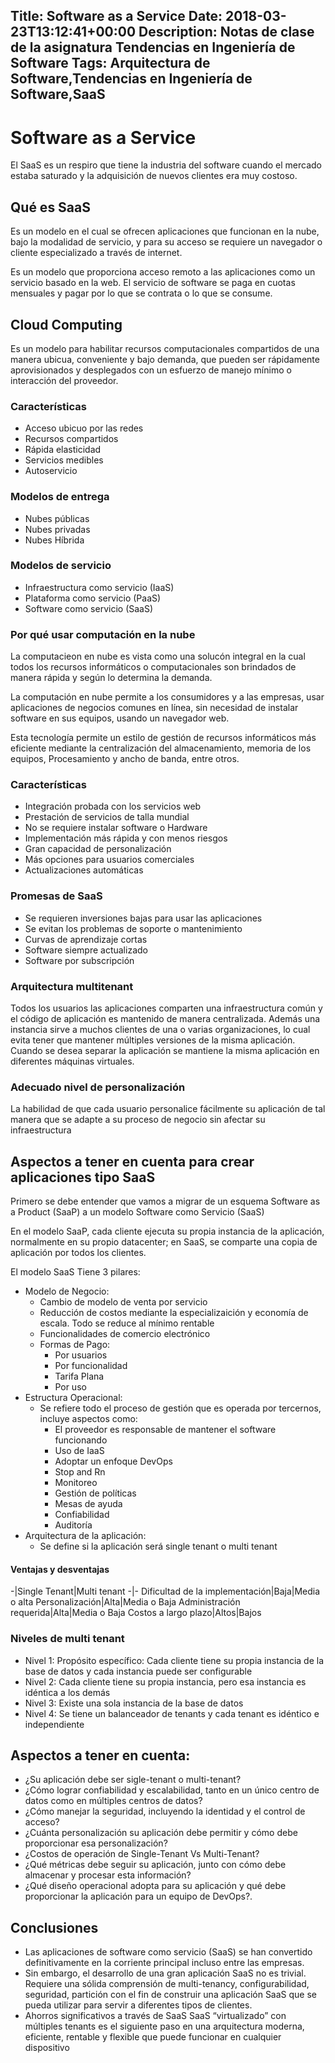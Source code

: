 Title: Software as a Service
Date: 2018-03-23T13:12:41+00:00
Description: Notas de clase de la asignatura Tendencias en Ingeniería de Software
Tags: Arquitectura de Software,Tendencias en Ingeniería de Software,SaaS
---
# Software as a Service

El SaaS es un respiro que tiene la industria del software cuando el mercado estaba saturado y la adquisición de nuevos clientes era muy costoso.

## Qué es SaaS
Es un modelo en el cual se ofrecen aplicaciones que funcionan en la nube, bajo la modalidad de servicio, y para su acceso se requiere un navegador o cliente especializado a través de internet.

Es un modelo que proporciona acceso remoto a las aplicaciones como un servicio basado en la web. El servicio de software se paga en cuotas mensuales y pagar por lo que se contrata o lo que se consume.

## Cloud Computing

Es un modelo para habilitar recursos computacionales compartidos de una manera ubicua, conveniente y bajo demanda, que pueden ser rápidamente aprovisionados y desplegados con un esfuerzo de manejo mínimo o interacción del proveedor.

### Características

* Acceso ubicuo por las redes
* Recursos compartidos
* Rápida elasticidad
* Servicios medibles
* Autoservicio

### Modelos de entrega
* Nubes públicas
* Nubes privadas
* Nubes Híbrida

### Modelos de servicio

* Infraestructura como servicio (IaaS)
* Plataforma como servicio (PaaS)
* Software como servicio (SaaS)

### Por qué usar computación en la nube

La computacieon en nube es vista como una solucón integral en la cual todos los recursos informáticos o computacionales son brindados de manera rápida y según lo determina la demanda.

La computación en nube permite a los consumidores y a las empresas, usar aplicaciones de negocios comunes en línea, sin necesidad de instalar software en sus equipos, usando un navegador web.

Esta tecnología permite un estilo de gestión de recursos informáticos más eficiente mediante la centralización del almacenamiento, memoria de los equipos, Procesamiento y ancho de banda, entre otros.


### Características

* Integración probada con los servicios web
* Prestación de servicios de talla mundial
* No se requiere instalar software o Hardware
* Implementación más rápida y con menos riesgos
* Gran capacidad de personalización
* Más opciones para usuarios comerciales
* Actualizaciones automáticas

### Promesas de SaaS

* Se requieren inversiones bajas para usar las aplicaciones
* Se evitan los problemas de soporte o mantenimiento
* Curvas de aprendizaje cortas
* Software siempre actualizado
* Software por subscripción


### Arquitectura multitenant

Todos los usuarios las aplicaciones comparten una infraestructura común y el código de aplicación es mantenido de manera centralizada. Además una instancia sirve a muchos clientes de una o varias organizaciones, lo cual evita tener que mantener múltiples versiones de la misma aplicación. Cuando se desea separar la aplicación se mantiene la misma aplicación en diferentes máquinas virtuales.

### Adecuado nivel de personalización

La habilidad de que cada usuario personalice fácilmente su aplicación de tal manera que se adapte a su proceso de negocio sin afectar su infraestructura

## Aspectos a tener en cuenta para crear aplicaciones tipo SaaS

Primero se debe entender que vamos a migrar de un esquema Software as a Product (SaaP) a un modelo Software como Servicio (SaaS)

En el modelo SaaP, cada cliente ejecuta su propia instancia de la aplicación, normalmente en su propio datacenter; en SaaS, se comparte una copia de aplicación por todos los clientes.

El modelo SaaS Tiene 3 pilares:

* Modelo de Negocio: 
    * Cambio de modelo de venta por servicio
    * Reducción de costos mediante la especializaición y economía de escala. Todo se reduce al mínimo rentable
    * Funcionalidades de comercio electrónico
    * Formas de Pago:
        * Por usuarios
        * Por funcionalidad
        * Tarifa Plana
        * Por uso
* Estructura Operacional:
    * Se refiere todo el proceso de gestión que es operada por tercernos, incluye aspectos como:
        * El proveedor es responsable de mantener el software funcionando
        * Uso de IaaS
        * Adoptar un enfoque DevOps
        * Stop and Rn
        * Monitoreo
        * Gestión de políticas
        * Mesas de ayuda
        * Confiabilidad
        * Auditoría
* Arquitectura de la aplicación:
    * Se define si la aplicación será single tenant o multi tenant

#### Ventajas y desventajas

-|Single Tenant|Multi tenant
-|-
Dificultad de la implementación|Baja|Media o alta
Personalización|Alta|Media o Baja
Administración requerida|Alta|Media o Baja
Costos a largo plazo|Altos|Bajos

### Niveles de multi tenant

* Nivel 1: Propósito específico: Cada cliente tiene su propia instancia de la base de datos y cada instancia puede ser configurable
* Nivel 2: Cada cliente tiene su propia instancia, pero esa instancia es idéntica a los demás
* Nivel 3: Existe una sola instancia de la base de datos
* Nivel 4: Se tiene un balanceador de tenants y cada tenant es idéntico e independiente

## Aspectos a tener en cuenta:

* ¿Su aplicación debe ser sigle-tenant o multi-tenant? 
* ¿Cómo lograr confiabilidad y escalabilidad, tanto en un único centro de datos como en múltiples centros de datos? 
* ¿Cómo manejar la seguridad, incluyendo la identidad y el control de acceso?
* ¿Cuánta personalización su aplicación debe permitir y cómo debe proporcionar esa personalización? 
* ¿Costos de operación de Single-Tenant Vs Multi-Tenant? 
* ¿Qué métricas debe seguir su aplicación, junto con cómo debe almacenar y procesar esta información? 
* ¿Qué diseño operacional adopta para su aplicación y qué debe proporcionar la aplicación para un equipo de DevOps?.

## Conclusiones
* Las aplicaciones de software como servicio (SaaS) se han convertido definitivamente en la corriente principal incluso entre las empresas.
* Sin embargo, el desarrollo de una gran aplicación SaaS no es trivial. Requiere una sólida comprensión de multi-tenancy, configurabilidad, seguridad, partición con el fin de construir una aplicación SaaS que se pueda utilizar para servir a diferentes tipos de clientes.
* Ahorros significativos a través de SaaS SaaS “virtualizado” con múltiples tenants es el siguiente paso en una arquitectura moderna, eficiente, rentable y flexible que puede funcionar en cualquier dispositivo